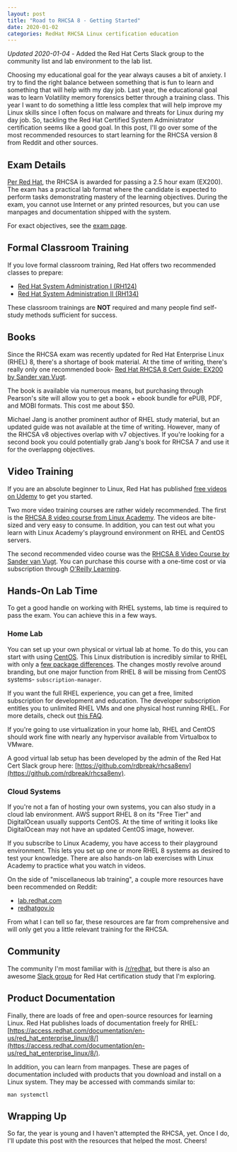 ```yaml
---
layout: post
title: "Road to RHCSA 8 - Getting Started"
date: 2020-01-02
categories: RedHat RHCSA Linux certification education
---
```


_Updated 2020-01-04_ - Added the Red Hat Certs Slack group to the community list and lab environment to the lab list.

Choosing my educational goal for the year always causes a bit of anxiety. I try to find the right balance between something that is fun to learn and something that will help with my day job. Last year, the educational goal was to learn Volatility memory forensics better through a training class. This year I want to do something a little less complex that will help improve my Linux skills since I often focus on malware and threats for Linux during my day job. So, tackling the Red Hat Certified System Administrator certification seems like a good goal. In this post, I'll go over some of the most recommended resources to start learning for the RHCSA version 8 from Reddit and other sources.

## Exam Details

[Per Red Hat](https://www.redhat.com/en/services/training/ex200-red-hat-certified-system-administrator-rhcsa-exam), the RHCSA is awarded for passing a 2.5 hour exam (EX200). The exam has a practical lab format where the candidate is expected to perform tasks demonstrating mastery of the learning objectives. During the exam, you cannot use Internet or any printed resources, but you can use manpages and documentation shipped with the system.

For exact objectives, see the [exam page](https://www.redhat.com/en/services/training/ex200-red-hat-certified-system-administrator-rhcsa-exam).

## Formal Classroom Training

If you love formal classroom training, Red Hat offers two recommended classes to prepare:

- [Red Hat System Administration I (RH124)](https://www.redhat.com/en/services/training/rh124-red-hat-system-administration-i)
- [Red Hat System Administration II (RH134)](https://www.redhat.com/en/services/training/rh134-red-hat-system-administration-ii)

These classroom trainings are **NOT** required and many people find self-study methods sufficient for success.

## Books

Since the RHCSA exam was recently updated for Red Hat Enterprise Linux (RHEL) 8, there's a shortage of book material. At the time of writing, there's really only one recommended book- [Red Hat RHCSA 8 Cert Guide: EX200 by Sander van Vugt](http://www.pearsonitcertification.com/store/red-hat-rhcsa-8-cert-guide-ex200-9780135938133).

The book is available via numerous means, but purchasing through Pearson's site will allow you to get a book + ebook bundle for ePUB, PDF, and MOBI formats. This cost me about $50.

Michael Jang is another prominent author of RHEL study material, but an updated guide was not available at the time of writing. However, many of the RHCSA v8 objectives overlap with v7 objectives. If you're looking for a second book you could potentially grab Jang's book for RHCSA 7 and use it for the overlappng objectives.

## Video Training

If you are an absolute beginner to Linux, Red Hat has published [free videos on Udemy](https://www.udemy.com/course/red-hat-enterprise-linux-technical-overview/) to get you started.

Two more video training courses are rather widely recommended. The first is the [RHCSA 8 video course from Linux Academy](https://linuxacademy.com/course/red-hat-certified-systems-administrator-rhcsa-ex-200-exam-prep/). The videos are bite-sized and very easy to consume. In addition, you can test out what you learn with Linux Academy's playground environment on RHEL and CentOS servers.

The second recommended video course was the [RHCSA 8 Video Course by Sander van Vugt](http://www.pearsonitcertification.com/store/red-hat-certified-system-administrator-rhcsa-complete-9780135656525). You can purchase this course with a one-time cost or via subscription through [O'Reilly Learning](https://www.oreilly.com/library/view/red-hat-certified/9780135656495/).

## Hands-On Lab Time

To get a good handle on working with RHEL systems, lab time is required to pass the exam. You can achieve this in a few ways.

### Home Lab

You can set up your own physical or virtual lab at home. To do this, you can start with using [CentOS](https://centos.org). This Linux distribution is incredibly similar to RHEL with only a [few package differences](https://wiki.centos.org/Manuals/ReleaseNotes/CentOS8.1905#Packages_and_Applications). The changes mostly revolve around branding, but one major function from RHEL 8 will be missing from CentOS systems- `subscription-manager`.

If you want the full RHEL experience, you can get a free, limited subscription for development and education. The developer subscription entitles you to unlimited RHEL VMs and one physical host running RHEL. For more details, check out [this FAQ](https://developers.redhat.com/articles/faqs-no-cost-red-hat-enterprise-linux/).

If you're going to use virtualization in your home lab, RHEL and CentOS should work fine with nearly any hypervisor available from Virtualbox to VMware.

A good virtual lab setup has been developed by the admin of the Red Hat Cert Slack group here: [https://github.com/rdbreak/rhcsa8env](https://github.com/rdbreak/rhcsa8env).

### Cloud Systems

If you're not a fan of hosting your own systems, you can also study in a cloud lab environment. AWS support RHEL 8 on its "Free Tier" and DigitalOcean usually supports CentOS. At the time of writing it looks like DigitalOcean may not have an updated CentOS image, however.

If you subscribe to Linux Academy, you have access to their playground environment. This lets you set up one or more RHEL 8 systems as desired to test your knowledge. There are also hands-on lab exercises with Linux Academy to practice what you watch in videos.

On the side of "miscellaneous lab training", a couple more resources have been recommended on Reddit:

- [lab.redhat.com](lab.redhat.com)
- [redhatgov.io](redhatgov.io)

From what I can tell so far, these resources are far from comprehensive and will only get you a little relevant training for the RHCSA.

## Community

The community I'm most familiar with is [/r/redhat](https://reddit.com/r/redhat), but there is also an awesome [Slack group](https://join.slack.com/t/redhat-certs/shared_invite/enQtNTk5MTE3MjkwMDA3LTNlMmUyYjM2ODgzN2QwZjJhNzI1MmI3MThhYzk5NzFkZmVmMDA1YWU2Yzk4MzZkOWRjN2MxYTcyMDVlZDU2NGI) for Red Hat certification study that I'm exploring. 

## Product Documentation

Finally, there are loads of free and open-source resources for learning Linux. Red Hat publishes loads of documentation freely for RHEL: [https://access.redhat.com/documentation/en-us/red_hat_enterprise_linux/8/](https://access.redhat.com/documentation/en-us/red_hat_enterprise_linux/8/).

In addition, you can learn from manpages. These are pages of documentation included with products that you download and install on a Linux system. They may be accessed with commands similar to:

```
man systemctl
```

## Wrapping Up

So far, the year is young and I haven't attempted the RHCSA, yet. Once I do, I'll update this post with the resources that helped the most. Cheers!